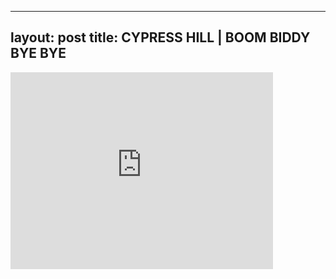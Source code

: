 

---
layout: post
title: CYPRESS HILL | BOOM BIDDY BYE BYE
---


<iframe width="420" height="315" src="http://www.youtube.com/embed/wmYkdC99s0Q" frameborder="0" allowfullscreen></iframe>


